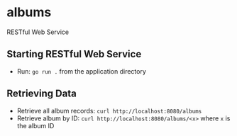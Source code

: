 # albums
RESTful Web Service

## Starting RESTful Web Service
- Run: `go run .` from the application directory

## Retrieving Data
- Retrieve all album records: `curl http://localhost:8080/albums`
- Retrieve album by ID: `curl http://localhost:8080/albums/<x>` where `x` is the album ID
